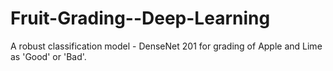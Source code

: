 # Fruit-Grading--Deep-Learning
 A robust classification model - DenseNet 201 for grading of Apple and Lime as 'Good' or 'Bad'.
